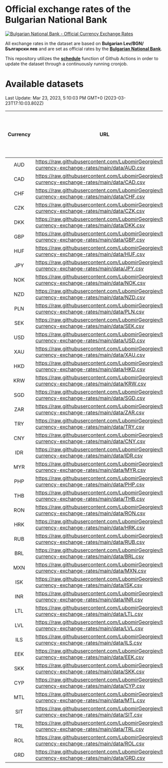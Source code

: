 # Official exchange rates of the Bulgarian National Bank

[![Bulgarian National Bank - Official Currency Exchange Rates](https://github.com/LubomirGeorgiev/bnb-currency-exchange-rates/actions/workflows/update-rates.yml/badge.svg?branch=main)](https://github.com/LubomirGeorgiev/bnb-currency-exchange-rates/actions/workflows/update-rates.yml)

All exchange rates in the dataset are based on **Bulgarian Lev/BGN/Български лев** and are set as official rates by the [**Bulgarian National Bank**](https://www.bnb.bg/Statistics/StExternalSector/StExchangeRates/StERForeignCurrencies/index.htm?toLang=_EN).

This repository utilizes the [**schedule**](https://docs.github.com/en/actions/reference/events-that-trigger-workflows) function of Github Actions in order to update the dataset through a continuously running cronjob.

# Available datasets

<!-- START LINKS (DO NOT EVER FU*ING DELETE THIS COMMENT FOR THE LOVE OF YOUR LIFE!!! IF YOU ARE CURIOS HOW IT WORKS, YOU CAN HAVE A LOOK AT ./src/updateReadme.ts) -->

Last Update: Mar 23, 2023, 5:10:03 PM GMT+0 (2023-03-23T17:10:03.802Z)

| Currency | URL                                                                                             | Number of records | Number of missing days that were filled in |
| :------: | ----------------------------------------------------------------------------------------------- | :---------------: | :----------------------------------------: |
|   AUD    | https://raw.githubusercontent.com/LubomirGeorgiev/bnb-currency-exchange-rates/main/data/AUD.csv |       8571        |                    2648                    |
|   CAD    | https://raw.githubusercontent.com/LubomirGeorgiev/bnb-currency-exchange-rates/main/data/CAD.csv |       8571        |                    2648                    |
|   CHF    | https://raw.githubusercontent.com/LubomirGeorgiev/bnb-currency-exchange-rates/main/data/CHF.csv |       8571        |                    2648                    |
|   CZK    | https://raw.githubusercontent.com/LubomirGeorgiev/bnb-currency-exchange-rates/main/data/CZK.csv |       8571        |                    2648                    |
|   DKK    | https://raw.githubusercontent.com/LubomirGeorgiev/bnb-currency-exchange-rates/main/data/DKK.csv |       8571        |                    2648                    |
|   GBP    | https://raw.githubusercontent.com/LubomirGeorgiev/bnb-currency-exchange-rates/main/data/GBP.csv |       8571        |                    2648                    |
|   HUF    | https://raw.githubusercontent.com/LubomirGeorgiev/bnb-currency-exchange-rates/main/data/HUF.csv |       8571        |                    2648                    |
|   JPY    | https://raw.githubusercontent.com/LubomirGeorgiev/bnb-currency-exchange-rates/main/data/JPY.csv |       8571        |                    2648                    |
|   NOK    | https://raw.githubusercontent.com/LubomirGeorgiev/bnb-currency-exchange-rates/main/data/NOK.csv |       8571        |                    2648                    |
|   NZD    | https://raw.githubusercontent.com/LubomirGeorgiev/bnb-currency-exchange-rates/main/data/NZD.csv |       8571        |                    2648                    |
|   PLN    | https://raw.githubusercontent.com/LubomirGeorgiev/bnb-currency-exchange-rates/main/data/PLN.csv |       8571        |                    2648                    |
|   SEK    | https://raw.githubusercontent.com/LubomirGeorgiev/bnb-currency-exchange-rates/main/data/SEK.csv |       8571        |                    2648                    |
|   USD    | https://raw.githubusercontent.com/LubomirGeorgiev/bnb-currency-exchange-rates/main/data/USD.csv |       8571        |                    2648                    |
|   XAU    | https://raw.githubusercontent.com/LubomirGeorgiev/bnb-currency-exchange-rates/main/data/XAU.csv |       8571        |                    2650                    |
|   HKD    | https://raw.githubusercontent.com/LubomirGeorgiev/bnb-currency-exchange-rates/main/data/HKD.csv |       8269        |                    2557                    |
|   KRW    | https://raw.githubusercontent.com/LubomirGeorgiev/bnb-currency-exchange-rates/main/data/KRW.csv |       8269        |                    2557                    |
|   SGD    | https://raw.githubusercontent.com/LubomirGeorgiev/bnb-currency-exchange-rates/main/data/SGD.csv |       8269        |                    2557                    |
|   ZAR    | https://raw.githubusercontent.com/LubomirGeorgiev/bnb-currency-exchange-rates/main/data/ZAR.csv |       8269        |                    2557                    |
|   TRY    | https://raw.githubusercontent.com/LubomirGeorgiev/bnb-currency-exchange-rates/main/data/TRY.csv |       6751        |                    2087                    |
|   CNY    | https://raw.githubusercontent.com/LubomirGeorgiev/bnb-currency-exchange-rates/main/data/CNY.csv |       6631        |                    2051                    |
|   IDR    | https://raw.githubusercontent.com/LubomirGeorgiev/bnb-currency-exchange-rates/main/data/IDR.csv |       6631        |                    2051                    |
|   MYR    | https://raw.githubusercontent.com/LubomirGeorgiev/bnb-currency-exchange-rates/main/data/MYR.csv |       6631        |                    2051                    |
|   PHP    | https://raw.githubusercontent.com/LubomirGeorgiev/bnb-currency-exchange-rates/main/data/PHP.csv |       6631        |                    2051                    |
|   THB    | https://raw.githubusercontent.com/LubomirGeorgiev/bnb-currency-exchange-rates/main/data/THB.csv |       6631        |                    2051                    |
|   RON    | https://raw.githubusercontent.com/LubomirGeorgiev/bnb-currency-exchange-rates/main/data/RON.csv |       6574        |                    2035                    |
|   HRK    | https://raw.githubusercontent.com/LubomirGeorgiev/bnb-currency-exchange-rates/main/data/HRK.csv |       6548        |                    2025                    |
|   RUB    | https://raw.githubusercontent.com/LubomirGeorgiev/bnb-currency-exchange-rates/main/data/RUB.csv |       6244        |                    1928                    |
|   BRL    | https://raw.githubusercontent.com/LubomirGeorgiev/bnb-currency-exchange-rates/main/data/BRL.csv |       5661        |                    1754                    |
|   MXN    | https://raw.githubusercontent.com/LubomirGeorgiev/bnb-currency-exchange-rates/main/data/MXN.csv |       5661        |                    1754                    |
|   ISK    | https://raw.githubusercontent.com/LubomirGeorgiev/bnb-currency-exchange-rates/main/data/ISK.csv |       5448        |                    1690                    |
|   INR    | https://raw.githubusercontent.com/LubomirGeorgiev/bnb-currency-exchange-rates/main/data/INR.csv |       5294        |                    1640                    |
|   LTL    | https://raw.githubusercontent.com/LubomirGeorgiev/bnb-currency-exchange-rates/main/data/LTL.csv |       5149        |                    1578                    |
|   LVL    | https://raw.githubusercontent.com/LubomirGeorgiev/bnb-currency-exchange-rates/main/data/LVL.csv |       4786        |                    1466                    |
|   ILS    | https://raw.githubusercontent.com/LubomirGeorgiev/bnb-currency-exchange-rates/main/data/ILS.csv |       4570        |                    1421                    |
|   EEK    | https://raw.githubusercontent.com/LubomirGeorgiev/bnb-currency-exchange-rates/main/data/EEK.csv |       3998        |                    1224                    |
|   SKK    | https://raw.githubusercontent.com/LubomirGeorgiev/bnb-currency-exchange-rates/main/data/SKK.csv |       2970        |                    912                     |
|   CYP    | https://raw.githubusercontent.com/LubomirGeorgiev/bnb-currency-exchange-rates/main/data/CYP.csv |       2906        |                    890                     |
|   MTL    | https://raw.githubusercontent.com/LubomirGeorgiev/bnb-currency-exchange-rates/main/data/MTL.csv |       2604        |                    799                     |
|   SIT    | https://raw.githubusercontent.com/LubomirGeorgiev/bnb-currency-exchange-rates/main/data/SIT.csv |       2542        |                    778                     |
|   TRL    | https://raw.githubusercontent.com/LubomirGeorgiev/bnb-currency-exchange-rates/main/data/TRL.csv |       1818        |                    559                     |
|   ROL    | https://raw.githubusercontent.com/LubomirGeorgiev/bnb-currency-exchange-rates/main/data/ROL.csv |       1695        |                    522                     |
|   GRD    | https://raw.githubusercontent.com/LubomirGeorgiev/bnb-currency-exchange-rates/main/data/GRD.csv |        359        |                    107                     |

<!-- END LINKS (DO NOT EVER FU*ING DELETE THIS COMMENT FOR THE LOVE OF YOUR LIFE!!! IF YOU ARE CURIOS HOW IT WORKS, YOU CAN HAVE A LOOK AT ./src/updateReadme.ts) -->
